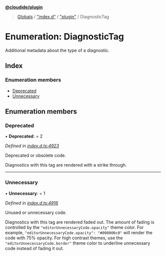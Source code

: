 **[@cloudide/plugin](../README.md)**

> [Globals](../README.md) / ["index.d"](../modules/_index_d_.md) / ["plugin"](../modules/_index_d_._plugin_.md) / DiagnosticTag

# Enumeration: DiagnosticTag

Additional metadata about the type of a diagnostic.

## Index

### Enumeration members

* [Deprecated](_index_d_._plugin_.diagnostictag.md#deprecated)
* [Unnecessary](_index_d_._plugin_.diagnostictag.md#unnecessary)

## Enumeration members

### Deprecated

•  **Deprecated**:  = 2

*Defined in [index.d.ts:4923](https://github.com/huaweicloud/cloudide-plugin-api/blob/1ab5ef8/index.d.ts#L4923)*

Deprecated or obsolete code.

Diagnostics with this tag are rendered with a strike through.

___

### Unnecessary

•  **Unnecessary**:  = 1

*Defined in [index.d.ts:4916](https://github.com/huaweicloud/cloudide-plugin-api/blob/1ab5ef8/index.d.ts#L4916)*

Unused or unnecessary code.

Diagnostics with this tag are rendered faded out. The amount of fading
is controlled by the `"editorUnnecessaryCode.opacity"` theme color. For
example, `"editorUnnecessaryCode.opacity": "#000000c0"` will render the
code with 75% opacity. For high contrast themes, use the
`"editorUnnecessaryCode.border"` theme color to underline unnecessary code
instead of fading it out.
